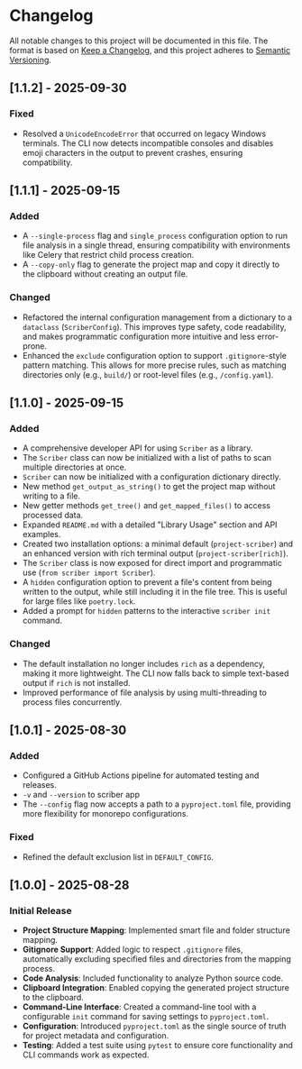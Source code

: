 # Changelog

All notable changes to this project will be documented in this file.
The format is based on [Keep a Changelog](https://keepachangelog.com/en/1.0.0/),
and this project adheres to [Semantic Versioning](https://semver.org/spec/v2.0.0.html).

## [1.1.2] - 2025-09-30

### Fixed
- Resolved a `UnicodeEncodeError` that occurred on legacy Windows terminals. The CLI now detects incompatible consoles and disables emoji characters in the output to prevent crashes, ensuring compatibility.

## [1.1.1] - 2025-09-15

### Added
- A `--single-process` flag and `single_process` configuration option to run file analysis in a single thread, ensuring compatibility with environments like Celery that restrict child process creation.
- A `--copy-only` flag to generate the project map and copy it directly to the clipboard without creating an output file.

### Changed
- Refactored the internal configuration management from a dictionary to a `dataclass` (`ScriberConfig`). This improves type safety, code readability, and makes programmatic configuration more intuitive and less error-prone.
- Enhanced the `exclude` configuration option to support `.gitignore`-style pattern matching. This allows for more precise rules, such as matching directories only (e.g., `build/`) or root-level files (e.g., `/config.yaml`).

## [1.1.0] - 2025-09-15

### Added
- A comprehensive developer API for using `Scriber` as a library.
- The `Scriber` class can now be initialized with a list of paths to scan multiple directories at once.
- `Scriber` can now be initialized with a configuration dictionary directly.
- New method `get_output_as_string()` to get the project map without writing to a file.
- New getter methods `get_tree()` and `get_mapped_files()` to access processed data.
- Expanded `README.md` with a detailed "Library Usage" section and API examples.
- Created two installation options: a minimal default (`project-scriber`) and an enhanced version with rich terminal output (`project-scriber[rich]`).
- The `Scriber` class is now exposed for direct import and programmatic use (`from scriber import Scriber`).
- A `hidden` configuration option to prevent a file's content from being written to the output, while still including it in the file tree.
This is useful for large files like `poetry.lock`.
- Added a prompt for `hidden` patterns to the interactive `scriber init` command.

### Changed
- The default installation no longer includes `rich` as a dependency, making it more lightweight.
The CLI now falls back to simple text-based output if `rich` is not installed.
- Improved performance of file analysis by using multi-threading to process files concurrently.

## [1.0.1] - 2025-08-30

### Added
- Configured a GitHub Actions pipeline for automated testing and releases.
- `-v` and `--version` to scriber app 
- The `--config` flag now accepts a path to a `pyproject.toml` file, providing more flexibility for monorepo configurations.

### Fixed
- Refined the default exclusion list in `DEFAULT_CONFIG`.

## [1.0.0] - 2025-08-28

### Initial Release
- **Project Structure Mapping**: Implemented smart file and folder structure mapping.
- **Gitignore Support**: Added logic to respect `.gitignore` files, automatically excluding specified files and directories from the mapping process.
- **Code Analysis**: Included functionality to analyze Python source code.
- **Clipboard Integration**: Enabled copying the generated project structure to the clipboard.
- **Command-Line Interface**: Created a command-line tool with a configurable `init` command for saving settings to `pyproject.toml`.
- **Configuration**: Introduced `pyproject.toml` as the single source of truth for project metadata and configuration.
- **Testing**: Added a test suite using `pytest` to ensure core functionality and CLI commands work as expected.